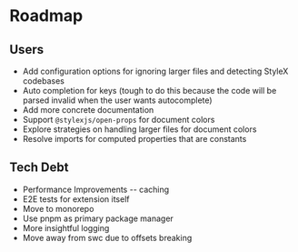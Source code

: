 # Roadmap

## Users

- Add configuration options for ignoring larger files and detecting StyleX codebases
- Auto completion for keys (tough to do this because the code will be parsed invalid when the user wants autocomplete)
- Add more concrete documentation
- Support `@stylexjs/open-props` for document colors
- Explore strategies on handling larger files for document colors
- Resolve imports for computed properties that are constants

## Tech Debt

- Performance Improvements -- caching
- E2E tests for extension itself
- Move to monorepo
- Use pnpm as primary package manager
- More insightful logging
- Move away from swc due to offsets breaking
